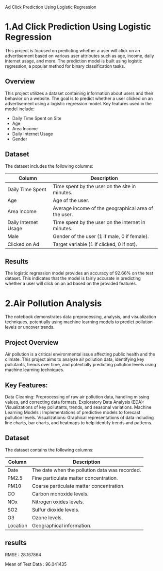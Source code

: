 Ad Click Prediction Using Logistic Regression
# 1.Ad Click Prediction Using Logistic Regression

This project is focused on predicting whether a user will click on an advertisement based on various user attributes such as age, income, daily internet usage, and more. The prediction model is built using logistic regression, a popular method for binary classification tasks.

## Overview
This project utilizes a dataset containing information about users and their behavior on a website. The goal is to predict whether a user clicked on an advertisement using a logistic regression model. Key features used in the model include:
- Daily Time Spent on Site
- Age
- Area Income
- Daily Internet Usage
- Gender

## Dataset

The dataset includes the following columns:

| Column                | Description                                                         |
|-----------------------|---------------------------------------------------------------------|
| Daily Time Spent      | Time spent by the user on the site in minutes.                      |
| Age                   | Age of the user.                                                    |
| Area Income           | Average income of the geographical area of the user.                |
| Daily Internet Usage  | Time spent by the user on the internet in minutes.                  |
| Male                  | Gender of the user (1 if male, 0 if female).                        |
| Clicked on Ad         | Target variable (1 if clicked, 0 if not).                           |


## Results
The logistic regression model provides an accuracy of 92.66% on the test dataset. This indicates that the model is fairly accurate in predicting whether a user will click on an ad based on the provided features.



# 2.Air Pollution Analysis
   
The notebook demonstrates data preprocessing, analysis, and visualization techniques, potentially using machine learning models to predict pollution levels or uncover trends.

## Project Overview

Air pollution is a critical environmental issue affecting public health and the climate. This project aims to analyze air pollution data, identifying key pollutants, trends over time, and potentially predicting pollution levels using machine learning techniques.

## Key Features:
Data Cleaning: Preprocessing of raw air pollution data, handling missing values, and correcting data formats.
Exploratory Data Analysis (EDA): Visualizations of key pollutants, trends, and seasonal variations.
Machine Learning Models : Implementations of predictive models to forecast pollution levels.
Visualizations: Graphical representations of data including line charts, bar charts, and heatmaps to help identify trends and patterns.

## Dataset

The dataset contains the following columns:

| Column   | Description                                    |
|----------|------------------------------------------------|
| Date     | The date when the pollution data was recorded. |
| PM2.5    | Fine particulate matter concentration.         |
| PM10     | Coarse particulate matter concentration.       |
| CO       | Carbon monoxide levels.                        |
| NOx      | Nitrogen oxides levels.                        |
| SO2      | Sulfur dioxide levels.                         |
| O3       | Ozone levels.                                  |
| Location | Geographical information.                      |

## results
RMSE : 28.167864

Mean of Test Data : 96.041435


